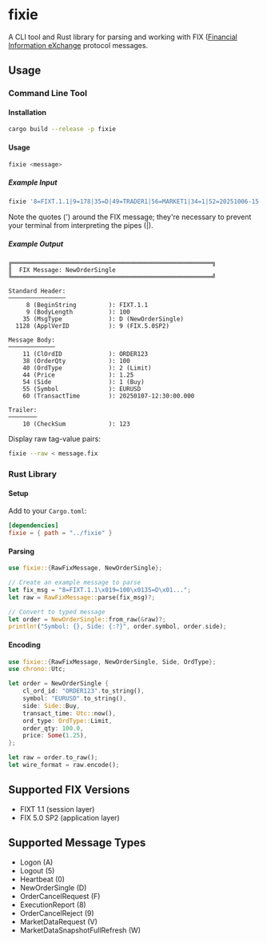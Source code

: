 # fixie

A CLI tool and Rust library for parsing and working with
FIX ([Financial Information eXchange](https://www.fixtrading.org/online-specification/) protocol messages.

## Usage

### Command Line Tool

#### Installation
```bash
cargo build --release -p fixie
```

#### Usage
```bash
fixie <message>
```

##### Example Input

```bash
fixie '8=FIXT.1.1|9=178|35=D|49=TRADER1|56=MARKET1|34=1|52=20251006-15:00:00.000|11=ORD00123|21=1|55=MSFT|54=1|38=500|40=2|44=310.75|59=0|60=20251006-15:00:00.000|453=2|448=TRADER1|447=D|452=1|448=DESK22|447=D|452=24|9001=TRUE|9435=ALGOTYPE1|9436=VWAP|10=156|'
```
Note the quotes (') around the FIX message; they're necessary to prevent your terminal from
interpreting the pipes (|).

##### Example Output

```
╔════════════════════════════════════════════════════════╗
║  FIX Message: NewOrderSingle
╚════════════════════════════════════════════════════════╝

Standard Header:
────────────────
     8 (BeginString         ): FIXT.1.1
     9 (BodyLength          ): 100
    35 (MsgType             ): D (NewOrderSingle)
  1128 (ApplVerID           ): 9 (FIX.5.0SP2)

Message Body:
─────────────
    11 (ClOrdID             ): ORDER123
    38 (OrderQty            ): 100
    40 (OrdType             ): 2 (Limit)
    44 (Price               ): 1.25
    54 (Side                ): 1 (Buy)
    55 (Symbol              ): EURUSD
    60 (TransactTime        ): 20250107-12:30:00.000

Trailer:
────────
    10 (CheckSum            ): 123
```

Display raw tag-value pairs:

```bash
fixie --raw < message.fix
```

### Rust Library

#### Setup 
Add to your `Cargo.toml`:

```toml
[dependencies]
fixie = { path = "../fixie" }
```

#### Parsing

```rust
use fixie::{RawFixMessage, NewOrderSingle};

// Create an example message to parse
let fix_msg = "8=FIXT.1.1\x019=100\x0135=D\x01...";
let raw = RawFixMessage::parse(fix_msg)?;

// Convert to typed message
let order = NewOrderSingle::from_raw(&raw)?;
println!("Symbol: {}, Side: {:?}", order.symbol, order.side);
```

#### Encoding

```rust
use fixie::{RawFixMessage, NewOrderSingle, Side, OrdType};
use chrono::Utc;

let order = NewOrderSingle {
    cl_ord_id: "ORDER123".to_string(),
    symbol: "EURUSD".to_string(),
    side: Side::Buy,
    transact_time: Utc::now(),
    ord_type: OrdType::Limit,
    order_qty: 100.0,
    price: Some(1.25),
};

let raw = order.to_raw();
let wire_format = raw.encode();
```

## Supported FIX Versions

- FIXT 1.1 (session layer)
- FIX 5.0 SP2 (application layer)

## Supported Message Types

- Logon (A)
- Logout (5)
- Heartbeat (0)
- NewOrderSingle (D)
- OrderCancelRequest (F)
- ExecutionReport (8)
- OrderCancelReject (9)
- MarketDataRequest (V)
- MarketDataSnapshotFullRefresh (W)
